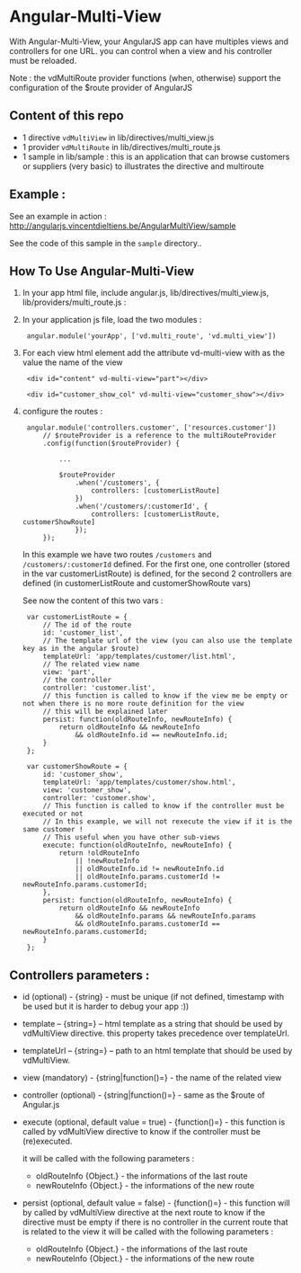Angular-Multi-View
==================

With Angular-Multi-View, your AngularJS app can have multiples views and controllers for one URL. you can control when a view and his controller must be reloaded.

Note : the vdMultiRoute provider functions (when, otherwise) support the configuration of the $route provider of AngularJS

Content of this repo
--------------------

* 1 directive `vdMultiView` in lib/directives/multi_view.js
* 1 provider `vdMultiRoute` in lib/directives/multi_route.js
* 1 sample in lib/sample : this is an application that can browse customers or suppliers (very basic) to illustrates the directive and multiroute

Example :
---------

See an example in action : http://angularjs.vincentdieltiens.be/AngularMultiView/sample

See the code of this sample in the `sample` directory..

How To Use Angular-Multi-View
-----------------------------

1. In your app html file, include angular.js, lib/directives/multi_view.js, lib/providers/multi_route.js :

	<script type="text/javascript" src="app/js/lib/angular.js"></script>
	<script type="text/javascript" src="app/js/lib/angular-resource.js"></script>
	<script type="text/javascript" src="../lib/directives/multi_view.js"></script>
	<script type="text/javascript" src="../lib/providers/multi_route.js"></script>
	
2. In your application js file, load the two modules :

		angular.module('yourApp', ['vd.multi_route', 'vd.multi_view'])
	
3. For each view html element add the attribute vd-multi-view with as the value the name of the view

		<div id="content" vd-multi-view="part"></div>
	
		<div id="customer_show_col" vd-multi-view="customer_show"></div>
	
4. configure the routes :

		angular.module('controllers.customer', ['resources.customer'])
			// $routeProvider is a reference to the multiRouteProvider
			.config(function($routeProvider) {
			
				...
			
				$routeProvider
					.when('/customers', {
						controllers: [customerListRoute]
					})
					.when('/customers/:customerId', {
						controllers: [customerListRoute, customerShowRoute]
					});
			});
	
	In this example we have two routes `/customers` and `/customers/:customerId` defined.
	For the first one, one controller (stored in the var customerListRoute) is defined, for the second 2 controllers are defined (in customerListRoute and customerShowRoute vars)

	See now the content of this two vars :
		
		var customerListRoute = {
			// The id of the route
			id: 'customer_list',
			// The template url of the view (you can also use the template key as in the angular $route)
			templateUrl: 'app/templates/customer/list.html',
			// The related view name
			view: 'part',
			// the controller
			controller: 'customer.list',
			// this function is called to know if the view me be empty or not when there is no more route definition for the view
			// this will be explained later
			persist: function(oldRouteInfo, newRouteInfo) {
				return oldRouteInfo && newRouteInfo
					&& oldRouteInfo.id == newRouteInfo.id;
			}
		};
		
		var customerShowRoute = {
			id: 'customer_show',
			templateUrl: 'app/templates/customer/show.html',
			view: 'customer_show',
			controller: 'customer.show',
			// This function is called to know if the controller must be executed or not
			// In this example, we will not rexecute the view if it is the same customer !
			// This useful when you have other sub-views
			execute: function(oldRouteInfo, newRouteInfo) {
				return !oldRouteInfo 
					|| !newRouteInfo
					|| oldRouteInfo.id != newRouteInfo.id
					|| oldRouteInfo.params.customerId != newRouteInfo.params.customerId;
			},
			persist: function(oldRouteInfo, newRouteInfo) {
				return oldRouteInfo && newRouteInfo 
					&& oldRouteInfo.params && newRouteInfo.params 
					&& oldRouteInfo.params.customerId == newRouteInfo.params.customerId;
			}
		};	

Controllers parameters :
------------------------

* id (optional) - {string} - must be unique (if not defined, timestamp with be used but it is harder to debug your app :))
* template – {string=} – html template as a string that should be used by vdMultiView directive. this property takes precedence over templateUrl.
* templateUrl – {string=} – path to an html template that should be used by vdMultiView.
* view (mandatory) - {string|function()=} - the name of the related view
* controller (optional) -  {string|function()=} - same as the $route of Angular.js
* execute (optional, default value = true) - {function()=} - this function is called by vdMultiView directive to know if the controller must be (re)executed. 

  it will be called with the following parameters :
	* oldRouteInfo {Object.<string>} - the informations of the last route
	* newRouteInfo {Object.<string>} - the informations of the new route

* persist (optional, default value = false) - {function()=} - this function will by called by vdMultiView directive at the next route to know if the directive must be empty if there is no controller in the current route that is related to the view
  it will be called with the following parameters :
	* oldRouteInfo {Object.<string>} - the informations of the last route
	* newRouteInfo {Object.<string>} - the informations of the new route

